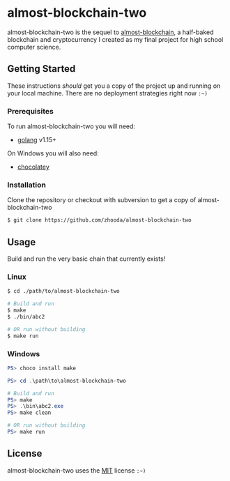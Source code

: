 # almost-blockchain-two

almost-blockchain-two is the sequel to [almost-blockchain](https://github.com/zhooda/almost-blockchain), a half-baked blockchain and cryptocurrency I created as my final project for high school computer science. 

## Getting Started

These instructions *should* get you a copy of the project up and running
on your local machine. There are no deployment strategies right now `:~)`

### Prerequisites

To run almost-blockchain-two you will need:

- [golang](https://golang.org/) v1.15+

On Windows you will also need:

- [chocolatey](https://chocolatey.org/)

### Installation

Clone the repository or checkout with subversion to get a copy of almost-blockchain-two

```bash
$ git clone https://github.com/zhooda/almost-blockchain-two
```

## Usage

Build and run the very basic chain that currently exists!

### Linux

```bash
$ cd ./path/to/almost-blockchain-two

# Build and run
$ make
$ ./bin/abc2

# OR run without building
$ make run
```

### Windows

```powershell
PS> choco install make

PS> cd .\path\to\almost-blockchain-two

# Build and run
PS> make
PS> .\bin\abc2.exe
PS> make clean

# OR run without building
PS> make run
```

## License
almost-blockchain-two uses the [MIT](https://choosealicense.com/licenses/mit/) license `:~)`
